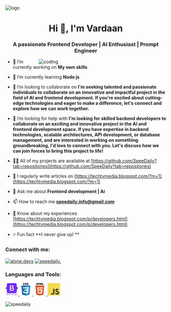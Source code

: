 ![logo](SpeeDaily/gitbanner.png) 
<h1 align="center">Hi 👋, I'm Vardaan</h1>
<h3 align="center">A passionate Frontend Developer | AI Enthusiast | Prompt Engineer</h3>
<img align="right" alt="coding" width="400" src="https://user-images.githubusercontent.com/55389276/140866485-8fb1c876-9a8f-4d6a-98dc-08c4981eaf70.gif">

- 🔭 I’m currently working on **My own skills**

- 🌱 I’m currently learning **Node js**

- 👯 I’m looking to collaborate on **I'm seeking talented and passionate individuals to collaborate on an innovative and impactful project in the field of AI and frontend development. If you're excited about cutting-edge technologies and eager to make a difference, let's connect and explore how we can work together.**

- 🤝 I’m looking for help with **I'm looking for skilled backend developers to collaborate on an exciting and innovative project in the AI and frontend development space. If you have expertise in backend technologies, scalable architectures, API development, or database management, and are interested in working on something groundbreaking, I'd love to connect with you. Let's discuss how we can join forces to bring this project to life!**

- 👨‍💻 All of my projects are available at [https://github.com/SpeeDaily?tab=repositories](https://github.com/SpeeDaily?tab=repositories)

- 📝 I regularly write articles on [https://techtvmedia.blogspot.com/?m=1](https://techtvmedia.blogspot.com/?m=1)

- 💬 Ask me about **Frontend development | Ai**

- 📫 How to reach me **speedaily.info@gmail.com**

- 📄 Know about my experiences [https://techtvmedia.blogspot.com/p/developers.html](https://techtvmedia.blogspot.com/p/developers.html)

- ⚡ Fun fact **I never give up! **

<h3 align="left">Connect with me:</h3>
<p align="left">
<a href="https://instagram.com/alone.devs" target="blank"><img align="center" src="https://raw.githubusercontent.com/rahuldkjain/github-profile-readme-generator/master/src/images/icons/Social/instagram.svg" alt="alone.devs" height="30" width="40" /></a>
<a href="https://www.youtube.com/c/speedaily." target="blank"><img align="center" src="https://raw.githubusercontent.com/rahuldkjain/github-profile-readme-generator/master/src/images/icons/Social/youtube.svg" alt="speedaily." height="30" width="40" /></a>
</p>

<h3 align="left">Languages and Tools:</h3>
<p align="left"> <a href="https://getbootstrap.com" target="_blank" rel="noreferrer"> <img src="https://raw.githubusercontent.com/devicons/devicon/master/icons/bootstrap/bootstrap-plain-wordmark.svg" alt="bootstrap" width="40" height="40"/> </a> <a href="https://www.w3schools.com/css/" target="_blank" rel="noreferrer"> <img src="https://raw.githubusercontent.com/devicons/devicon/master/icons/css3/css3-original-wordmark.svg" alt="css3" width="40" height="40"/> </a> <a href="https://www.w3.org/html/" target="_blank" rel="noreferrer"> <img src="https://raw.githubusercontent.com/devicons/devicon/master/icons/html5/html5-original-wordmark.svg" alt="html5" width="40" height="40"/> </a> <a href="https://developer.mozilla.org/en-US/docs/Web/JavaScript" target="_blank" rel="noreferrer"> <img src="https://raw.githubusercontent.com/devicons/devicon/master/icons/javascript/javascript-original.svg" alt="javascript" width="40" height="40"/> </a> </p>

<p><img align="center" src="https://github-readme-stats.vercel.app/api/top-langs?username=speedaily&show_icons=true&locale=en&layout=compact" alt="speedaily" /></p>
